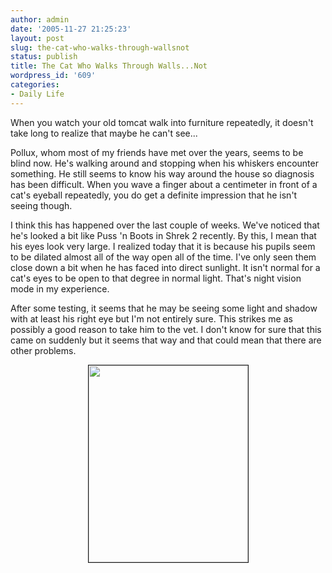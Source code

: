 ```yaml
---
author: admin
date: '2005-11-27 21:25:23'
layout: post
slug: the-cat-who-walks-through-wallsnot
status: publish
title: The Cat Who Walks Through Walls...Not
wordpress_id: '609'
categories:
- Daily Life
---
```

<p>When you watch your old tomcat walk into furniture repeatedly, it doesn't  take long to realize that maybe he can't see...</p> <p>Pollux, whom most of my friends have met over the years, seems to be blind  now. He's walking around and stopping when his whiskers encounter something. He  still seems to know his way around the house so diagnosis has been difficult.  When you wave a finger about a centimeter in front of a cat's eyeball  repeatedly, you do get a definite impression that he isn't seeing though.</p> <p>I think this has happened over the last couple of weeks. We've noticed that  he's looked a bit like Puss 'n Boots in Shrek 2 recently. By this, I mean that  his eyes look very large. I realized today that it is because his pupils seem to  be dilated almost all of the way open all of the time. I've only seen them close  down a bit when he has faced into direct sunlight. It isn't normal for a cat's  eyes to be open to that degree in normal light. That's night vision mode in my  experience.</p> <p>After some testing, it seems that he may be seeing some light and shadow with  at least his right eye but I'm not entirely sure. This strikes me as possibly a  good reason to take him to the vet. I don't know for sure that this came on  suddenly but it seems that way and that could mean that there are other  problems.</p> <p align="center"><img src="http://www.arcanology.com/images/pollux-colors.jpg" border="1" width="255" height="315"></p>
